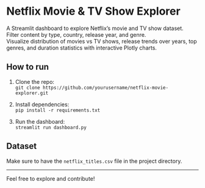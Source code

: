# Netflix Movie & TV Show Explorer

A Streamlit dashboard to explore Netflix’s movie and TV show dataset.  
Filter content by type, country, release year, and genre.  
Visualize distribution of movies vs TV shows, release trends over years, top genres, and duration statistics with interactive Plotly charts.

## How to run

1. Clone the repo:  
   `git clone https://github.com/yourusername/netflix-movie-explorer.git`

2. Install dependencies:  
   `pip install -r requirements.txt`

3. Run the dashboard:  
   `streamlit run dashboard.py`

## Dataset

Make sure to have the `netflix_titles.csv` file in the project directory.

---

Feel free to explore and contribute!

